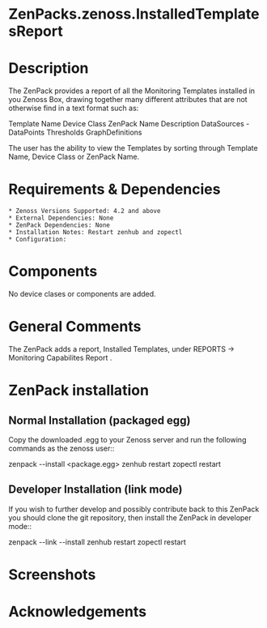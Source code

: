 # ZenPacks.zenoss.InstalledTemplatesReport


Description
===========

The ZenPack provides a report of all the Monitoring Templates installed in you Zenoss Box, drawing together many different attributes that are not otherwise find in a text format such as:

Template Name
Device Class
ZenPack Name
Description
DataSources - DataPoints
Thresholds
GraphDefinitions

The user has the ability to view the Templates by sorting through Template Name, Device Class or ZenPack Name.


Requirements & Dependencies
===========================

    * Zenoss Versions Supported: 4.2 and above
    * External Dependencies: None
    * ZenPack Dependencies: None
    * Installation Notes: Restart zenhub and zopectl
    * Configuration:

Components
==========

No device clases or components are added.


General Comments
================

The ZenPack adds a report, Installed Templates, under REPORTS -> Monitoring Capabilites Report .


ZenPack installation
======================

Normal Installation (packaged egg)
----------------------------------
Copy the downloaded .egg to your Zenoss server and run the following commands as the zenoss
user::

   zenpack --install <package.egg>
   zenhub restart
   zopectl restart

Developer Installation (link mode)
----------------------------------
If you wish to further develop and possibly contribute back to this
ZenPack you should clone the git repository, then install the ZenPack in
developer mode::

   zenpack --link --install <package>
   zenhub restart
   zopectl restart



Screenshots
===========



Acknowledgements
================
